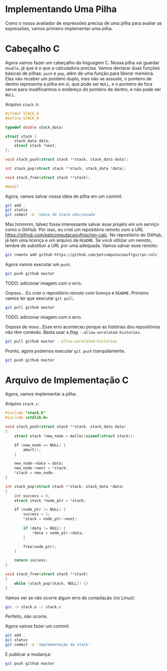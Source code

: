 # Implementando Uma Pilha

Como o nosso avaliador de expressões precisa de uma pilha para avaliar as
expressões, vamos primeiro implementar uma pilha.

# Cabeçalho C

Agora vamos fazer um cabeçalho da linguagem C. Nossa pilha vai guardar `double`,
já que é o que a calculadora precisa. Vamos declarar duas funções básicas de
pilhas: `push` e `pop`, além de uma função para liberar memória. Elas vão
receber um ponteiro duplo, mas não se assuste, o ponteiro de dentro representa a
pilha em si, que pode ser `NULL`, e o ponteiro de fora serve para modificarmos o
endereço do ponteiro de dentro, e não pode ser `NULL`.

Arquivo `stack.h`:
```C
#ifndef STACK_H
#define STACK_H

typedef double stack_data;

struct stack {
    stack_data data;
    struct stack *next;
};

void stack_push(struct stack **stack, stack_data data);

int stack_pop(struct stack **stack, stack_data *data);

void stack_free(struct stack **stack);

#endif
```

Agora, vamos salvar nossa ideia de pilha em um _commit_.

```sh
git add .
git status
git commit -m 'ideia de stack adicionada'
```

Mas hmmmm, talvez fosse interessante salvar esse projeto em um serviço como o
GitHub. Por isso, eu criei um repositório remoto com a URL
<https://github.com/petcomputacaoufrgs/rpn-calc>. No repositório do GitHub, já
tem uma licença e um arquivo de `README`. Se você utilizar um remoto, lembre de
substituir a URL por uma adequada. Vamos salvar esse remoto:

```sh
git remote add github https://github.com/petcomputacaoufrgs/rpn-calc
```

Agora vamos executar um `push`.

```sh
git push github master
```

TODO: adicionar imagem com o erro.

Oopsss... Eu criei o repositório remoto com licença e `README`. Primeiro vamos
ter que executar `git pull`.

```sh
git pull github master
```

TODO: adicionar imagem com o erro.

Oopsss de novo...Esse erro aconteceu porque as histórias dos repositórios não
têm conexão. Basta usar a _flag_ `--allow-unrelated-histories`.

```sh
git pull github master --allow-unrelated-histories
```

Pronto, agora podemos executar `git push` tranquilamente.
```sh
git push github master
```

# Arquivo de Implementação C

Agora, vamos implementar a pilha.

Arquivo `stack.c`:

```C
#include "stack.h"
#include <stdlib.h>

void stack_push(struct stack **stack, stack_data data)
{
    struct stack *new_node = malloc(sizeof(struct stack));

    if (new_node == NULL) {
        abort();
    }

    new_node->data = data;
    new_node->next = *stack;
    *stack = new_node;
}

int stack_pop(struct stack **stack, stack_data *data)
{
    int success = 0;
    struct stack *node_ptr = *stack;

    if (node_ptr != NULL) {
        success = 1;
        *stack = node_ptr->next;
 
        if (data != NULL) {
            *data = node_ptr->data;
        }

        free(node_ptr);
    }

    return success;
}

void stack_free(struct stack **stack)
{
    while (stack_pop(stack, NULL)) {}
}
```

Vamos ver se não ocorre algum erro de compilação (no Linux):
```sh
gcc -o stack.o -c stack.c
```
Perfeito, não ocorre.

Agora vamos fazer um _commit_.
```sh
git add .
git status
git commit -m 'implementação da stack'
```

E publicar a mudança:
```sh
git push github master
```
